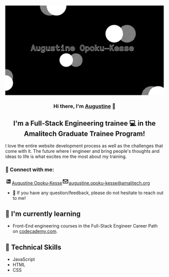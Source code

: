 <p align="center">
  <a href="https://augustine-ok.github.io/personal-portfolio-site/" target="_blank" rel="noreferrer"><img src="./images/banner.jpg" alt="my banner"></a>
</p>

<h3 align="center">
Hi there, I'm <a href="https://augustine-ok.github.io/personal-portfolio-site/" target="_blank" rel="noreferrer">Augustine</a> 👋
</h3>

<h2 align="center">
I'm a Full-Stack Engineering trainee 💻 in the Amalitech Graduate Trainee Program!
</h2> 


I love the entire website development process as well as the challenges that come with it. 
The future where I engineer and bring people's thoughts and ideas to life is what excites me the most about my training.

### 🤝 Connect with me: 
<a href="https://www.linkedin.com/in/augustine-opoku-kesse-106011102/"><img src="./images/linkedin.png" alt="Augustine Opoku-Kesse | LinkedIn" width="21px"/>Augustine Opoku-Kesse</a><a href="mailto:augustine.opoku-kesse@amalitech.org"><img src="./images/email.png" alt="Augustine Opoku-Kesse | Email" width="21px"/>augustine.opoku-kesse@amalitech.org</a>
</br>
- 💬 If you have any question/feedback, please do not hesitate to reach out to me!

## 🌱 I'm currently learning

- Front-End engineering courses in the Full-Stack Engineer Career Path on <a href="https://www.codecademy.com/" target="_blank">codecademy.com</a>. 

## 💼 Technical Skills
- JavaScript
- HTML
- CSS